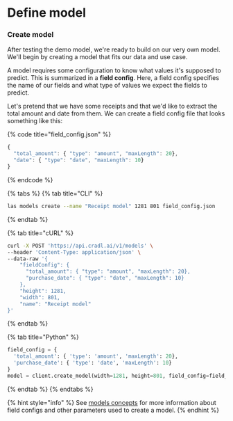 # Define model

### Create model

After testing the demo model, we're ready to build on our very own model. We'll begin by creating a model that fits our data and use case.

A model requires some configuration to know what values it's supposed to predict. This is summarized in a **field config**. Here, a field config specifies the name of our fields and what type of values we expect the fields to predict.

Let's pretend that we have some receipts and that we'd like to extract the total amount and date from them. We can create a field config file that looks something like this:

{% code title="field\_config.json" %}
```javascript
{
  "total_amount": { "type": "amount", "maxLength": 20},
  "date": { "type": "date", "maxLength": 10}
}
```
{% endcode %}

{% tabs %}
{% tab title="CLI" %}
```bash
las models create --name "Receipt model" 1281 801 field_config.json
```
{% endtab %}

{% tab title="cURL" %}
```bash
curl -X POST 'https://api.cradl.ai/v1/models' \
--header 'Content-Type: application/json' \
--data-raw '{
    "fieldConfig": {
      "total_amount": { "type": "amount", "maxLength": 20},
      "purchase_date": { "type": "date", "maxLength": 10}
    },
    "height": 1281,
    "width": 801,
    "name": "Receipt model"
}'
```
{% endtab %}

{% tab title="Python" %}
```python
field_config = {
  'total_amount': { 'type': 'amount', 'maxLength': 20},
  'purchase_date': { 'type': 'date', 'maxLength': 10}
}
model = client.create_model(width=1281, height=801, field_config=field_config, name='Receipt model')
```
{% endtab %}
{% endtabs %}

{% hint style="info" %}
See [models concepts](../concepts/models.md) for more information about field configs and other parameters used to create a model.
{% endhint %}

